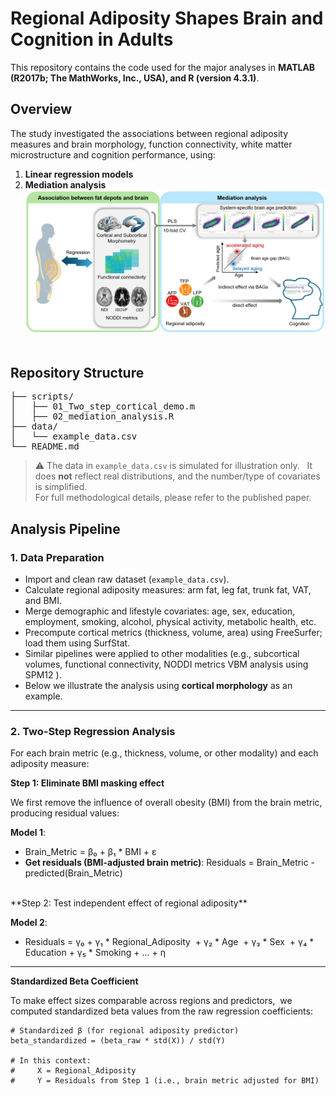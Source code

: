 
# Regional Adiposity Shapes Brain and Cognition in Adults 

This repository contains the code used for the major analyses in **MATLAB (R2017b; The MathWorks, Inc., USA), and R (version 4.3.1)**.    

## Overview

The study investigated the associations between regional adiposity measures and brain morphology, function connectivity, white matter microstructure and cognition performance, using:  
1. **Linear regression models**
2. **Mediation analysis**
![image](Workflow.png)  

## Repository Structure

<pre>
├── scripts/
│   ├── 01_Two_step_cortical_demo.m    
│   ├── 02_mediation_analysis.R    
├── data/
│   └── example_data.csv
└── README.md      
</pre>

> ⚠️ The data in `example_data.csv` is simulated for illustration only.    
> It does **not** reflect real distributions, and the number/type of covariates is simplified.  
> For full methodological details, please refer to the published paper.  



## Analysis Pipeline 

### 1. Data Preparation  
- Import and clean raw dataset (`example_data.csv`).
- Calculate regional adiposity measures: arm fat, leg fat, trunk fat, VAT, and BMI.
- Merge demographic and lifestyle covariates: age, sex, education, employment, smoking, alcohol, physical activity, metabolic health, etc.
- Precompute cortical metrics (thickness, volume, area) using FreeSurfer; load them using SurfStat.
- Similar pipelines were applied to other modalities (e.g., subcortical volumes, functional connectivity, NODDI metrics VBM analysis using SPM12 ).  
- Below we illustrate the analysis using **cortical morphology** as an example.  

---

### 2. Two-Step Regression Analysis   

For each brain metric (e.g., thickness, volume, or other modality) and each adiposity measure:  

**Step 1: Eliminate BMI masking effect**  

We first remove the influence of overall obesity (BMI) from the brain metric, producing residual values:  

**Model 1**:  
- Brain_Metric = β₀ + β₁ * BMI + ε  
- **Get residuals (BMI-adjusted brain metric)**: Residuals = Brain_Metric - predicted(Brain_Metric)

<br>
**Step 2: Test independent effect of regional adiposity** 

**Model 2**:  
- Residuals = γ₀ + γ₁ * Regional_Adiposity  
                    + γ₂ * Age  
                    + γ₃ * Sex  
                    + γ₄ * Education
                    + γ₅ * Smoking
                    + ... + η  

---

**Standardized Beta Coefficient**  

To make effect sizes comparable across regions and predictors,  
we computed standardized beta values from the raw regression coefficients:  

```
# Standardized β (for regional adiposity predictor)
beta_standardized = (beta_raw * std(X)) / std(Y)

# In this context:
#     X = Regional_Adiposity
#     Y = Residuals from Step 1 (i.e., brain metric adjusted for BMI)
```
